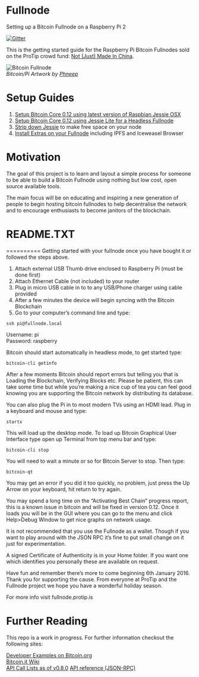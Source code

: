 # Fullnode
Setting up a Bitcoin Fullnode on a Raspberry Pi 2

[![Gitter](https://badges.gitter.im/Join%20Chat.svg)](https://gitter.im/mrchrisj/fullnode?utm_source=badge&utm_medium=badge&utm_campaign=pr-badge&utm_content=badge)

This is the getting started guide for the Raspberry Pi Bitcoin Fullnodes sold on the ProTip crowd fund: [Not (Just) Made In China](https://www.startjoin.com/ProTip).

![Bitcoin Fullnode](https://github.com/MrChrisJ/fullnode/blob/master/Device_001.png)  
*Bitcoin/Pi Artwork by* [*Phneep*](Phneep.com)

# Setup Guides

1. [Setup Bitcoin Core 0.12 using latest version of Raspbian Jessie OSX](https://github.com/MrChrisJ/fullnode/blob/master/Setup_Guides/Setup_Jessie_Bitcoin_Core_0.12_OSX.md)
2. [Setup Bitcoin Core 0.12 using Jessie Lite for a Headless Fullnode](https://github.com/MrChrisJ/fullnode/blob/master/Setup_Guides/Setup_Jessie_Bitcoin_Core_0.12_OSX.md)
3. [Strip down Jessie](https://github.com/MrChrisJ/fullnode/blob/master/Setup_Guides/Strip_Down_Raspbian_Jessie.md) to make free space on your node
4. [Install Extras on your Fullnode](https://github.com/MrChrisJ/fullnode/blob/master/Setup_Guides/Setup_Jessie_Bitcoin_Extras.md) including IPFS and Iceweasel Browser

# Motivation
The goal of this project is to learn and layout a simple process for someone to be able to build a Bitcoin Fullnode using nothing but low cost, open source available tools.

The main focus will be on educating and inspiring a new generation of people to begin hosting bitcoin fullnodes to help decentralise the network and to encourage enthusiasts to become janitors of the blockchain.

# README.TXT
==========
Getting started with your fullnode once you have bought it or followed the steps above. 

1. Attach external USB Thumb drive enclosed to Raspberry Pi (must be done first)
2. Attach Ethernet Cable (not included) to your router
3. Plug in micro USB cable in to to any USB/Phone charger using cable provided
4. After a few minutes the device will begin syncing with the Bitcoin Blockchain
5. Go to your computer’s command line and type: 

```
ssh pi@fullnode.local
```

Username: pi  
Password: raspberry  

Bitcoin should start automatically in headless mode, to get started type:

```
bitcoin-cli getinfo
```

After a few moments Bitcoin should report errors but telling you that is Loading the Blockchain, Verifying Blocks etc. Please be patient, this can take some time but while you’re making a nice cup of tea you can feel good knowing you are supporting the Bitcoin network by distributing its database.

You can also plug the Pi in to most modern TVs using an HDMI lead. Plug in a keyboard and mouse and type:

```
startx
```

This will load up the desktop mode. To load up Bitcoin Graphical User Interface type open up Terminal from top menu bar and type:

```
bitcoin-cli stop
```

You will need to wait a minute or so for Bitcoin Server to stop. Then type:

```
bitcoin-qt
```

You may get an error if you did it too quickly, no problem, just press the Up Arrow on your keyboard, hit return to try again. 

You may spend a long time on the “Activating Best Chain” progress report, this is a known issue in bitcoin and will be fixed in version 0.12. Once it loads you will be in the GUI where you can go to the menu and click Help>Debug Window to get nice graphs on network usage.

It is not recommended that you use the Fullnode as a wallet. Though if you want to play around with the JSON RPC it’s fine to put small change on it just for experimentation.


A signed Certificate of Authenticity is in your Home folder. If you want one which identifies you personally these are available on request.

Have fun and remember there’s more to come beginning 6th January 2016. Thank you for supporting the cause. From everyone at ProTip and the Fullnode project we hope you have a wonderful holiday season.

For more info visit fullnode.protip.is

# Further Reading
This repo is a work in progress. For further information checkout the following sites:

[Developer Examples on Bitcoin.org](https://bitcoin.org/en/developer-examples#testnet)  
[Bitcoin.it Wiki](https://en.bitcoin.it/wiki/Running_Bitcoin)  
[API Call Lists as of v0.8.0](https://en.bitcoin.it/wiki/Original_Bitcoin_client/API_calls_list)
[API reference (JSON-RPC)](https://en.bitcoin.it/wiki/API_reference_(JSON-RPC))